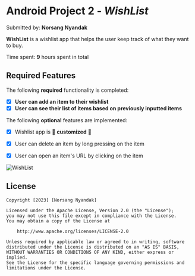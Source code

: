 # Android Project 2 - *WishList*

Submitted by: **Norsang Nyandak**

**WishList** is a wishlist app that helps the user keep track of what they want to buy.

Time spent: **9** hours spent in total

## Required Features

The following **required** functionality is completed:

- [X] **User can add an item to their wishlist**
- [X] **User can see their list of items based on previously inputted items**

The following **optional** features are implemented:

- [X] Wishlist app is 🎨 **customized** 🎨
- [X] User can delete an item by long pressing on the item
- [X] User can open an item's URL by clicking on the item


![WishList](https://github.com/TNorsang/WishList/assets/33474625/91700aa3-f6b1-41a6-a503-6aa784214472)


## License

    Copyright [2023] [Norsang Nyandak]

    Licensed under the Apache License, Version 2.0 (the "License");
    you may not use this file except in compliance with the License.
    You may obtain a copy of the License at

        http://www.apache.org/licenses/LICENSE-2.0

    Unless required by applicable law or agreed to in writing, software
    distributed under the License is distributed on an "AS IS" BASIS,
    WITHOUT WARRANTIES OR CONDITIONS OF ANY KIND, either express or implied.
    See the License for the specific language governing permissions and
    limitations under the License.
